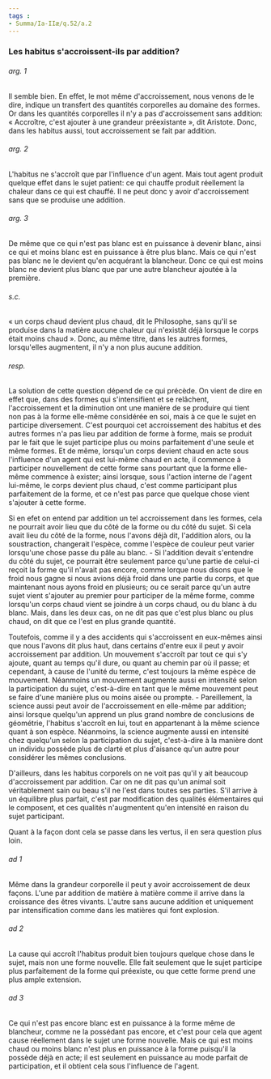 ```yaml
---
tags : 
- Summa/Ia-IIæ/q.52/a.2
---
```


### Les habitus s'accroissent-ils par addition?

###### arg. 1
Il semble bien. En effet, le mot même d'accroissement, nous venons de le dire, indique un transfert des quantités corporelles au domaine des formes. Or dans les quantités corporelles il n'y a pas d'accroissement sans addition: « Accroître, c'est ajouter à une grandeur préexistante », dit Aristote. Donc, dans les habitus aussi, tout accroissement se fait par addition. 

###### arg. 2
L'habitus ne s'accroît que par l'influence d'un agent. Mais tout agent produit quelque effet dans le sujet patient: ce qui chauffe produit réellement la chaleur dans ce qui est chauffé. Il ne peut donc y avoir d'accroissement sans que se produise une addition. 

###### arg. 3
De même que ce qui n'est pas blanc est en puissance à devenir blanc, ainsi ce qui et moins blanc est en puissance à être plus blanc. Mais ce qui n'est pas blanc ne le devient qu'en acquérant la blancheur. Donc ce qui est moins blanc ne devient plus blanc que par une autre blancheur ajoutée à la première. 

###### s.c.
« un corps chaud devient plus chaud, dit le Philosophe, sans qu'il se produise dans la matière aucune chaleur qui n'existât déjà lorsque le corps était moins chaud ». Donc, au même titre, dans les autres formes, lorsqu'elles augmentent, il n'y a non plus aucune addition. 

###### resp.
La solution de cette question dépend de ce qui précède. On vient de dire en effet que, dans des formes qui s'intensifient et se relâchent, l'accroissement et la diminution ont une manière de se produire qui tient non pas à la forme elle-même considérée en soi, mais à ce que le sujet en participe diversement. C'est pourquoi cet accroissement des habitus et des autres formes n'a pas lieu par addition de forme à forme, mais se produit par le fait que le sujet participe plus ou moins parfaitement d'une seule et même formes. Et de même, lorsqu'un corps devient chaud en acte sous l'influence d'un agent qui est lui-même chaud en acte, il commence à participer nouvellement de cette forme sans pourtant que la forme elle-même commence à exister; ainsi lorsque, sous l'action interne de l'agent lui-même, le corps devient plus chaud, c'est comme participant plus parfaitement de la forme, et ce n'est pas parce que quelque chose vient s'ajouter à cette forme. 

Si en efet on entend par addition un tel accroissement dans les formes, cela ne pourrait avoir lieu que du côté de la forme ou du côté du sujet. Si cela avait lieu du côté de la forme, nous l'avons déjà dit, l'addition alors, ou la soustraction, changerait l'espèce, comme l'espèce de couleur peut varier lorsqu'une chose passe du pâle au blanc. - Si l'addition devait s'entendre du côté du sujet, ce pourrait être seulement parce qu'une partie de celui-ci reçoit la forme qu'il n'avait pas encore, comme lorque nous disons que le froid nous gagne si nous avions déjà froid dans une partie du corps, et que maintenant nous ayons froid en plusieurs; ou ce serait parce qu'un autre sujet vient s'ajouter au premier pour participer de la même forme, comme lorsqu'un corps chaud vient se joindre à un corps chaud, ou du blanc à du blanc. Mais, dans les deux cas, on ne dit pas que c'est plus blanc ou plus chaud, on dit que ce l'est en plus grande quantité. 

Toutefois, comme il y a des accidents qui s'accroissent en eux-mêmes ainsi que nous l'avons dit plus haut, dans certains d'entre eux il peut y avoir accroissement par addition. Un mouvement s'accroît par tout ce qui s'y ajoute, quant au temps qu'il dure, ou quant au chemin par où il passe; et cependant, à cause de l'unité du terme, c'est toujours la même espèce de mouvement. Néanmoins un mouvement augmente aussi en intensité selon la participation du sujet, c'est-à-dire en tant que le même mouvement peut se faire d'une manière plus ou moins aisée ou prompte. - Pareillement, la science aussi peut avoir de l'accroissement en elle-même par addition; ainsi lorsque quelqu'un apprend un plus grand nombre de conclusions de géométrie, l'habitus s'accroît en lui, tout en appartenant à la même science quant à son espèce. Néanmoins, la science augmente aussi en intensité chez quelqu'un selon la participation du sujet, c'est-à-dire à la manière dont un individu possède plus de clarté et plus d'aisance qu'un autre pour considérer les mêmes conclusions. 

D'ailleurs, dans les habitus corporels on ne voit pas qu'il y ait beaucoup d'accroissement par addition. Car on ne dit pas qu'un animal soit véritablement sain ou beau s'il ne l'est dans toutes ses parties. S'il arrive à un équilibre plus parfait, c'est par modification des qualités élémentaires qui le composent, et ces qualités n'augmentent qu'en intensité en raison du sujet participant. 

Quant à la façon dont cela se passe dans les vertus, il en sera question plus loin. 

###### ad 1
Même dans la grandeur corporelle il peut y avoir accroissement de deux façons. L'une par addition de matière à matière comme il arrive dans la croissance des êtres vivants. L'autre sans aucune addition et uniquement par intensification comme dans les matières qui font explosion. 

###### ad 2
La cause qui accroît l'habitus produit bien toujours quelque chose dans le sujet, mais non une forme nouvelle. Elle fait seulement que le sujet participe plus parfaitement de la forme qui préexiste, ou que cette forme prend une plus ample extension. 

###### ad 3
Ce qui n'est pas encore blanc est en puissance à la forme même de blancheur, comme ne la possédant pas encore, et c'est pour cela que agent cause réellement dans le sujet une forme nouvelle. Mais ce qui est moins chaud ou moins blanc n'est plus en puissance à la forme puisqu'il la possède déjà en acte; il est seulement en puissance au mode parfait de participation, et il obtient cela sous l'influence de l'agent. 

